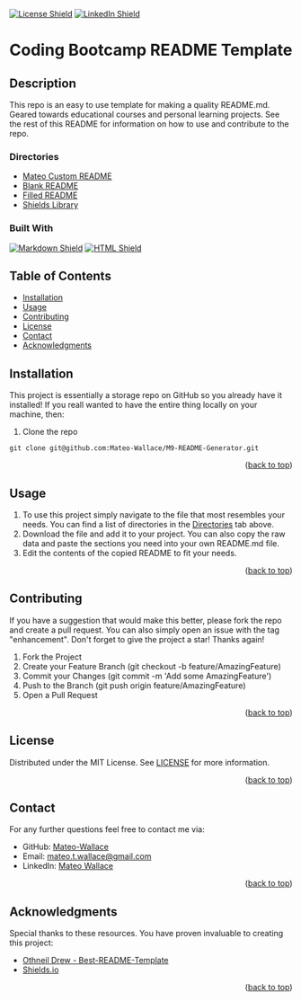 <p id="readme-top"></p>

[![License Shield](https://img.shields.io/badge/License-MIT-success?style=for-the-badge)](./LICENSE) [![LinkedIn Shield](https://img.shields.io/badge/LinkedIn-555555?style=for-the-badge&logo=linkedin)](https://www.linkedin.com/in/mateo-wallace-57931b254/)

# Coding Bootcamp README Template

## Description

This repo is an easy to use template for making a quality README.md. Geared towards educational courses and personal learning projects. See the rest of this README for information on how to use and contribute to the repo. 

### Directories
- [Mateo Custom README](./assets/Libraries/MATEOREADME.md)
- [Blank README](./assets/Libraries/BLANKREADME.md)
- [Filled README](./assets/Libraries/FILLEDREADME.md)
- [Shields Library](./Shields_Library.md)

### Built With

[![Markdown Shield](https://img.shields.io/badge/Markdown-000000?&style=for-the-badge&logo=markdown)](https://www.markdownguide.org/) [![HTML Shield](https://img.shields.io/badge/HTML5-E34F26?&style=for-the-badge&logo=html5&logoColor=white)](https://developer.mozilla.org/en-US/docs/Glossary/HTML5)

## Table of Contents
- [Installation](#installation)
- [Usage](#usage)
- [Contributing](#contributing)
- [License](#license)
- [Contact](#contact)
- [Acknowledgments](#acknowledgments)

## Installation
This project is essentially a storage repo on GitHub so you already have it installed! If you reall wanted to have the entire thing locally on your machine, then: 

1. Clone the repo
```
git clone git@github.com:Mateo-Wallace/M9-README-Generator.git
```
<p align="right">(<a href="#readme-top">back to top</a>)</p>

## Usage
1. To use this project simply navigate to the file that most resembles your needs. You can find a list of directories in the [Directories](#directories) tab above.
2. Download the file and add it to your project. You can also copy the raw data and paste the sections you need into your own README.md file.
3. Edit the contents of the copied README to fit your needs.
<p align="right">(<a href="#readme-top">back to top</a>)</p>

## Contributing
If you have a suggestion that would make this better, please fork the repo and create a pull request. You can also simply open an issue with the tag "enhancement". Don't forget to give the project a star! Thanks again!

1. Fork the Project
2. Create your Feature Branch (git checkout -b feature/AmazingFeature)
3. Commit your Changes (git commit -m 'Add some AmazingFeature')
4. Push to the Branch (git push origin feature/AmazingFeature)
5. Open a Pull Request
<p align="right">(<a href="#readme-top">back to top</a>)</p>

## License

Distributed under the MIT License. See [LICENSE](./LICENSE) for more information.
<p align="right">(<a href="#readme-top">back to top</a>)</p>

## Contact

For any further questions feel free to contact me via:
- GitHub: [Mateo-Wallace](https://github.com/Mateo-Wallace)
- Email: [mateo.t.wallace@gmail.com](mailto:mateo.t.wallace@gmail.com)
- LinkedIn: [Mateo Wallace](https://www.linkedin.com/in/mateo-wallace-57931b254/)
<p align="right">(<a href="#readme-top">back to top</a>)</p>

## Acknowledgments

Special thanks to these resources. You have proven invaluable to creating this project:
- [Othneil Drew - Best-README-Template](https://github.com/othneildrew/Best-README-Template/blob/master/README.md)
- [Shields.io](https://shields.io/)
<p align="right">(<a href="#readme-top">back to top</a>)</p>